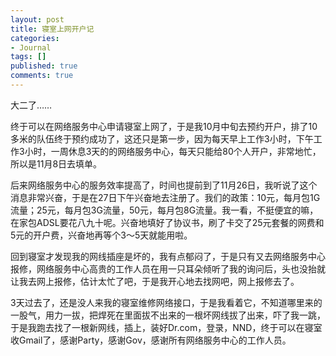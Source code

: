 ```yaml
---
layout: post
title: 寝室上网开户记
categories:
- Journal
tags: []
published: true
comments: true
---
```

<p>大二了……</p>

<p>终于可以在网络服务中心申请寝室上网了，于是我10月中旬去预约开户，排了10多米的队伍终于预约成功了，这还只是第一步，因为每天早上工作3小时，下午工作3小时，一周休息3天的的网络服务中心，每天只能给80个人开户，非常地忙，所以是11月8日去填单。</p>

<p>后来网络服务中心的服务效率提高了，时间也提前到了11月26日，我听说了这个消息非常兴奋，于是在27日下午兴奋地去注册了。我们的政策：10元，每月包1G流量；25元，每月包3G流量，50元，每月包8G流量。我一看，不挺便宜的嘛，在家包ADSL要花八九十呢。兴奋地填好了协议书，刷了卡交了25元套餐的网费和5元的开户费，兴奋地再等个3～5天就能用啦。</p>

<p>回到寝室才发现我的网线插座是坏的，我有点郁闷了，于是只有又去网络服务中心报修，网络服务中心高贵的工作人员在用一只耳朵倾听了我的询问后，头也没抬就让我去网上报修，估计太忙了吧，于是我开心地去找网吧，网上报修去了。</p>

<p>3天过去了，还是没人来我的寝室维修网络接口，于是我看着它，不知道哪里来的一股气，用力一拔，把焊死在里面拔不出来的一根坏网线拔了出来，吓了我一跳，于是我跑去找了一根新网线，插上，装好Dr.com，登录，NND，终于可以在寝室收Gmail了，感谢Party，感谢Gov，感谢所有网络服务中心的工作人员。</p>
